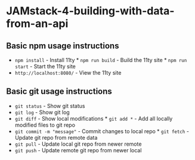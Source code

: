 # JAMstack-4-building-with-data-from-an-api

## Basic **npm** usage instructions
* `npm install` - Install 11ty                                * `npm run build` - Build the 11ty site                       * `npm run start` - Start the 11ty site
* `http://localhost:8080/` - View the 11ty site

## Basic **git** usage instructions

* `git status` - Show git status
* `git log` - Show git log
* `git diff` - Show local modifications                       * `git add *` - Add all locally modified files to git repo
* `git commit -m "message"` - Commit changes to local repo    * `git fetch` - Update git repo from remote data
* `git pull` - Update local git repo from newer remote
* `git push` - Update remote git repo from newer local
